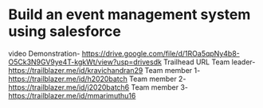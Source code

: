 # Build an event management system using salesforce
video Demonstration- https://drive.google.com/file/d/1ROa5qpNy4b8-O5Ck3N9GV9ye4T-kgkWt/view?usp=drivesdk
Trailhead URL
Team leader-https://trailblazer.me/id/kravichandran29 
Team member 1- https://trailblazer.me/id/h2020batch 
Team member 2- https://trailblazer.me/id/j2020batch6 
Team member 3-https://trailblazer.me/id/mmarimuthu16
